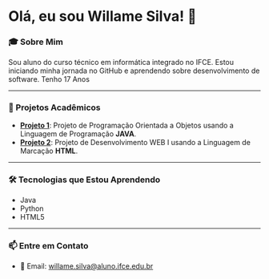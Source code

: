 # Olá, eu sou Willame Silva! 👋

### 🎓 Sobre Mim
Sou aluno do curso técnico em informática integrado no IFCE. Estou iniciando minha jornada no GitHub e aprendendo sobre desenvolvimento de software.
Tenho 17 Anos

---

### 🚀 Projetos Acadêmicos
- **[Projeto 1](CTI-P7-POO-20242-LISTA01)**: Projeto de Programação Orientada a Objetos usando a Linguagem de Programação **JAVA**.
- **[Projeto 2](Atividades-WEB-I---HTML)**: Projeto de Desenvolvimento WEB I usando a Linguagem de Marcação **HTML**.

---

### 🛠️ Tecnologias que Estou Aprendendo
- Java
- Python
- HTML5

---

### 📫 Entre em Contato
- 📧 Email: [willame.silva@aluno.ifce.edu.br](mailto:willame.silva@aluno.ifce.edu.br)
